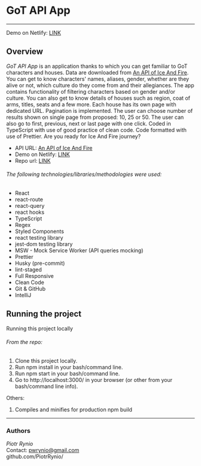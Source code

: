 # GoT API App

---

Demo on Netlify: [LINK](https://got-api-app.netlify.app/)

## Overview

*GoT API App* is an application thanks to which you can get familiar to GoT characters and houses. Data are downloaded from [An API of Ice And Fire](https://anapioficeandfire.com/). You can get to know characters' names, aliases, gender, whether are they alive or not, which culture do they come from and their allegiances. The app contains functionality of filtering characters based on gender and/or culture. You can also get to know details of houses such as region, coat of arms, titles, seats and a few more. Each house has its own page with dedicated URL. Pagination is implemented. The user can choose number of results shown on single page from proposed: 10, 25 or 50. The user can also go to first, previous, next or last page with one click. Coded in TypeScript with use of good practice of clean code. Code formatted with use of Prettier.
Are you ready for Ice And Fire journey?

- API URL: [An API of Ice And Fire](https://anapioficeandfire.com/)
- Demo on Netlify: [LINK](https://got-api-app.netlify.app/)
- Repo url: [LINK](https://github.com/PiotrRynio/got-api-app)

###### The following technologies/libraries/methodologies were used:

- React
- react-route
- react-query
- react hooks
- TypeScript
- Regex
- Styled Components
- react testing library
- jest-dom testing library
- MSW - Mock Service Worker (API queries mocking)
- Prettier
- Husky (pre-commit)
- lint-staged
- Full Responsive
- Clean Code
- Git & GitHub
- IntelliJ

## Running the project

Running this project locally

###### From the repo:

1. Clone this project locally.
2. Run npm install in your bash/command line.
3. Run npm start in your bash/command line.
4. Go to http://localhost:3000/ in your browser (or other from your bash/command line info).

Others:

1. Compiles and minifies for production npm build

---

### Authors

*Piotr Rynio*  
Contact:
pwrynio@gmail.com  
github.com/PiotrRynio/
